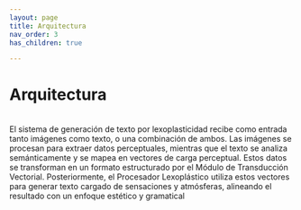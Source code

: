 ```yaml
---
layout: page
title: Arquitectura
nav_order: 3
has_children: true

---
```

# Arquitectura 
<br>
El sistema de generación de texto por lexoplasticidad recibe como entrada tanto imágenes como texto, o una combinación de ambos. Las imágenes se procesan para extraer datos perceptuales, mientras que el texto se analiza semánticamente y se mapea en vectores de carga perceptual. Estos datos se transforman en un formato estructurado por el Módulo de Transducción Vectorial. Posteriormente, el Procesador Lexoplástico utiliza estos vectores para generar texto cargado de sensaciones y atmósferas, alineando el resultado con un enfoque estético y gramatical
